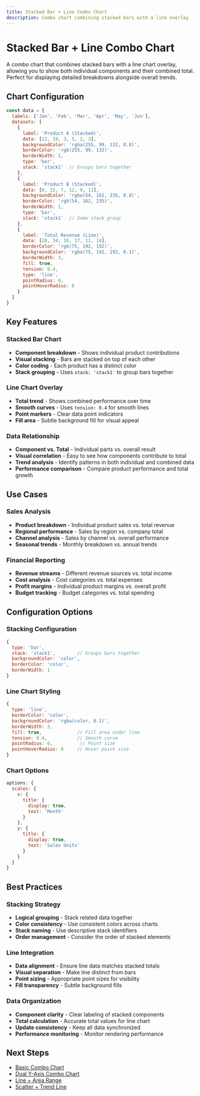 ```yaml
---
title: Stacked Bar + Line Combo Chart
description: Combo chart combining stacked bars with a line overlay
---
```


# Stacked Bar + Line Combo Chart

A combo chart that combines stacked bars with a line chart overlay, allowing you to show both individual components and their combined total. Perfect for displaying detailed breakdowns alongside overall trends.

<script setup>
import StackedBarLineComboChartExample from '../components/StackedBarLineComboChartExample.vue'
</script>

<StackedBarLineComboChartExample />

## Chart Configuration

```javascript
const data = {
  labels: ['Jan', 'Feb', 'Mar', 'Apr', 'May', 'Jun'],
  datasets: [
    {
      label: 'Product A (Stacked)',
      data: [12, 19, 3, 5, 2, 3],
      backgroundColor: 'rgba(255, 99, 132, 0.8)',
      borderColor: 'rgb(255, 99, 132)',
      borderWidth: 1,
      type: 'bar',
      stack: 'stack1'  // Groups bars together
    },
    {
      label: 'Product B (Stacked)',
      data: [8, 15, 7, 12, 9, 11],
      backgroundColor: 'rgba(54, 162, 235, 0.8)',
      borderColor: 'rgb(54, 162, 235)',
      borderWidth: 1,
      type: 'bar',
      stack: 'stack1'  // Same stack group
    },
    {
      label: 'Total Revenue (Line)',
      data: [20, 34, 10, 17, 11, 14],
      borderColor: 'rgb(75, 192, 192)',
      backgroundColor: 'rgba(75, 192, 192, 0.1)',
      borderWidth: 3,
      fill: true,
      tension: 0.4,
      type: 'line',
      pointRadius: 6,
      pointHoverRadius: 8
    }
  ]
}
```

## Key Features

### **Stacked Bar Chart**
- **Component breakdown** - Shows individual product contributions
- **Visual stacking** - Bars are stacked on top of each other
- **Color coding** - Each product has a distinct color
- **Stack grouping** - Uses `stack: 'stack1'` to group bars together

### **Line Chart Overlay**
- **Total trend** - Shows combined performance over time
- **Smooth curves** - Uses `tension: 0.4` for smooth lines
- **Point markers** - Clear data point indicators
- **Fill area** - Subtle background fill for visual appeal

### **Data Relationship**
- **Component vs. Total** - Individual parts vs. overall result
- **Visual correlation** - Easy to see how components contribute to total
- **Trend analysis** - Identify patterns in both individual and combined data
- **Performance comparison** - Compare product performance and total growth

## Use Cases

### **Sales Analysis**
- **Product breakdown** - Individual product sales vs. total revenue
- **Regional performance** - Sales by region vs. company total
- **Channel analysis** - Sales by channel vs. overall performance
- **Seasonal trends** - Monthly breakdown vs. annual trends

### **Financial Reporting**
- **Revenue streams** - Different revenue sources vs. total income
- **Cost analysis** - Cost categories vs. total expenses
- **Profit margins** - Individual product margins vs. overall profit
- **Budget tracking** - Budget categories vs. total spending

## Configuration Options

### **Stacking Configuration**
```javascript
{
  type: 'bar',
  stack: 'stack1',        // Groups bars together
  backgroundColor: 'color',
  borderColor: 'color',
  borderWidth: 1
}
```

### **Line Chart Styling**
```javascript
{
  type: 'line',
  borderColor: 'color',
  backgroundColor: 'rgba(color, 0.1)',
  borderWidth: 3,
  fill: true,             // Fill area under line
  tension: 0.4,           // Smooth curve
  pointRadius: 6,          // Point size
  pointHoverRadius: 8     // Hover point size
}
```

### **Chart Options**
```javascript
options: {
  scales: {
    x: {
      title: {
        display: true,
        text: 'Month'
      }
    },
    y: {
      title: {
        display: true,
        text: 'Sales Units'
      }
    }
  }
}
```

## Best Practices

### **Stacking Strategy**
- **Logical grouping** - Stack related data together
- **Color consistency** - Use consistent colors across charts
- **Stack naming** - Use descriptive stack identifiers
- **Order management** - Consider the order of stacked elements

### **Line Integration**
- **Data alignment** - Ensure line data matches stacked totals
- **Visual separation** - Make line distinct from bars
- **Point sizing** - Appropriate point sizes for visibility
- **Fill transparency** - Subtle background fills

### **Data Organization**
- **Component clarity** - Clear labeling of stacked components
- **Total calculation** - Accurate total values for line chart
- **Update consistency** - Keep all data synchronized
- **Performance monitoring** - Monitor rendering performance

## Next Steps

- [Basic Combo Chart](/chartjs/combo-charts)
- [Dual Y-Axis Combo Chart](/chartjs/combo-charts/dual-y-axis)
- [Line + Area Range](/chartjs/combo-charts/line-area-range)
- [Scatter + Trend Line](/chartjs/combo-charts/scatter-trend-line)
